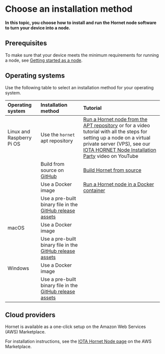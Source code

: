 # Choose an installation method

**In this topic, you choose how to install and run the Hornet node software to turn your device into a node.**

## Prerequisites

To make sure that your device meets the minimum requirements for running a node, see [Getting started as a node](root://getting-started/1.1/running-nodes/running-a-node.md).

## Operating systems

Use the following table to select an installation method for your operating system.

|**Operating system**|**Installation method**|**Tutorial**|
|:-------------------|:----------------------|:-----------|
|Linux and Raspberry Pi OS|Use the `hornet` apt repository|[Run a Hornet node from the APT repository](../tutorials/install-hornet-linux.md) or for a video tutorial with all the steps for setting up a node on a virtual private server (VPS), see our [IOTA HORNET Node Installation Party](https://youtu.be/nfBhdRCV2kw) video on YouTube|
| |Build from source on [GitHub](https://github.com/gohornet/hornet)| [Build Hornet from source](../tutorials/build-from-source.md)|
| |Use a Docker image| [Run a Hornet node in a Docker container](../tutorials/install-hornet-docker.md)
| |Use a pre-built binary file in the [GitHub release assets](https://github.com/gohornet/hornet/releases)| |
|macOS|Use a Docker image| |
| |Use a pre-built binary file in the [GitHub release assets](https://github.com/gohornet/hornet/releases)
|Windows|Use a Docker image| |
| |Use a pre-built binary file in the [GitHub release assets](https://github.com/gohornet/hornet/releases) | |

## Cloud providers

Hornet is available as a one-click setup on the Amazon Web Services (AWS) Marketplace.

For installation instructions, see the [IOTA Hornet Node page](https://aws.amazon.com/marketplace/pp/B08KYFLWB7) on the AWS Marketplace.

